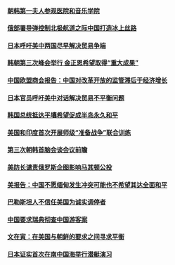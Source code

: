#### [朝韩第一夫人参观医院和音乐学院](../pages/z__yoerrvp/4576658.md) 

#### [俄部署导弹控制北极航道之际中国打造冰上丝路](../pages/z__yoerrvp/4576534.md) 

#### [日本呼吁美中两国尽早解决贸易争端](../pages/z__yoerrvp/4576324.md) 

#### [韩朝第三次峰会举行 金正恩希望取得“重大成果”](../pages/z__yoerrvp/4576243.md) 

#### [中国欧盟商会报告：中国对改革开放的监管滞后于经济增长](../pages/z__yoerrvp/4576209.md) 

#### [日本官员呼吁美中对话解决贸易不平衡问题](../pages/z__yoerrvp/4576142.md) 

#### [韩国总统抵达平壤希望促成半岛永久和平](../pages/z__yoerrvp/4576130.md) 

#### [美国和印度首次开展师级“准备战争”联合训练](../pages/z__yoerrvp/4576088.md) 

#### [第三次朝韩首脑会谈会议前瞻](../pages/z__yoerrvp/4576023.md) 

#### [美防长谴责俄罗斯企图影响马其顿公投](../pages/z__yoerrvp/4576014.md) 

#### [美报告：中国不愿缅甸发生冲突可能也不希望其达全面和平](../pages/z__yoerrvp/4576007.md) 

#### [巴勒斯坦人不信任美国为诚实调停者](../pages/z__yoerrvp/4575087.md) 

#### [中国要求瑞典彻查中国游客案](../pages/z__yoerrvp/4574640.md) 

#### [文在寅：在美国与朝鲜的要求之间寻求平衡](../pages/z__yoerrvp/4574568.md) 

#### [日本证实首次在南中国海举行潜艇演习](../pages/z__yoerrvp/4574490.md) 

